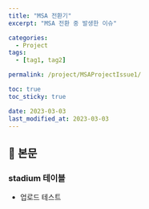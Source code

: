```yaml
---
title: "MSA 전환기"
excerpt: "MSA 전환 중 발생한 이슈"

categories:
  - Project
tags:
  - [tag1, tag2]

permalink: /project/MSAProjectIssue1/

toc: true
toc_sticky: true

date: 2023-03-03
last_modified_at: 2023-03-03
---
```


## 🔎 본문

### stadium 테이블
- 업로드 테스트

